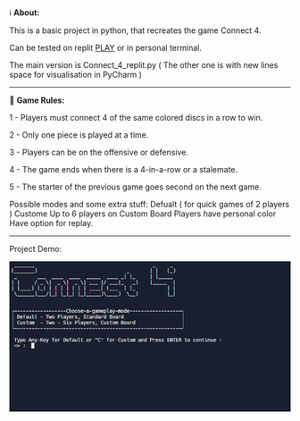  ℹ️ **About:**

This is a basic project in python, that recreates the game Connect 4.

Can be tested on replit [PLAY](https://replit.com/@IvayloStoyanov/Connect-4) or in personal terminal.

The main version is Connect_4_replit.py ( The other one is with new lines space for visualisation in PyCharm )

---

📓 **Game Rules:**

1 - Players must connect 4 of the same colored discs in a row to win. 

2 - Only one piece is played at a time.

3 - Players can be on the offensive or defensive.

4 - The game ends when there is a 4-in-a-row or a stalemate.

5 - The starter of the previous game goes second on the next game.

Possible modes and some extra stuff:
Defualt ( for quick games of 2 players )
Custome  Up to 6 players on Custom Board
Players have personal color
Have option for replay.

---

Project Demo:

![](demo.gif)
